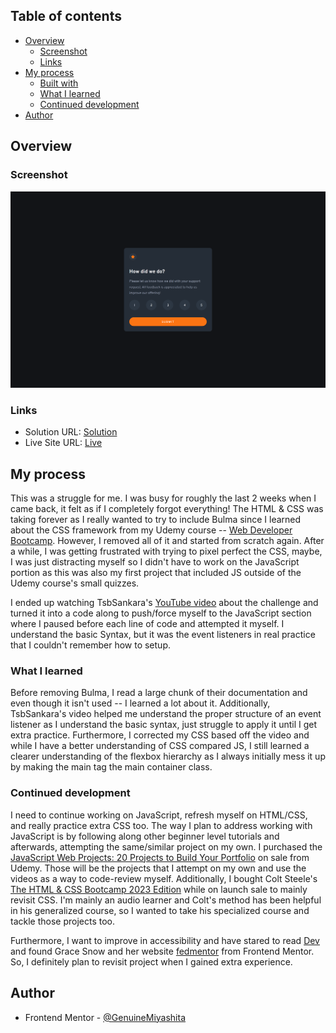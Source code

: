 ## Table of contents

- [Overview](#overview)
  - [Screenshot](#screenshot)
  - [Links](#links)
- [My process](#my-process)
  - [Built with](#built-with)
  - [What I learned](#what-i-learned)
  - [Continued development](#continued-development)
- [Author](#author)

## Overview

### Screenshot

![](./images/Final.png)

### Links

- Solution URL: [Solution](https://www.frontendmentor.io/solutions/qr-code-component-CdsTxIFAbA)
- Live Site URL: [Live](https://genuinemiyashita.github.io/Interactive-rating-component/)

## My process

This was a struggle for me. I was busy for roughly the last 2 weeks when I came back, it felt as if I completely forgot everything! The HTML & CSS was taking forever as I really wanted to try to include Bulma since I learned about the CSS framework from my Udemy course -- [Web Developer Bootcamp](https://www.udemy.com/course/the-web-developer-bootcamp/). However, I removed all of it and started from scratch again. After a while, I was getting frustrated with trying to pixel perfect the CSS, maybe, I was just distracting myself so I didn't have to work on the JavaScript portion as this was also my first project that included JS outside of the Udemy course's small quizzes.

I ended up watching TsbSankara's [YouTube video](https://www.youtube.com/watch?v=cQnUopEeZgw) about the challenge and turned it into a code along to push/force myself to the JavaScript section where I paused before each line of code and attempted it myself. I understand the basic Syntax, but it was the event listeners in real practice that I couldn't remember how to setup.

### What I learned

Before removing Bulma, I read a large chunk of their documentation and even though it isn't used -- I learned a lot about it. Additionally, TsbSankara's video helped me understand the proper structure of an event listener as I understand the basic syntax, just struggle to apply it until I get extra practice. Furthermore, I corrected my CSS based off the video and while I have a better understanding of CSS compared JS, I still learned a clearer understanding of the flexbox hierarchy as I always initially mess it up by making the main tag the main container class.

### Continued development

I need to continue working on JavaScript, refresh myself on HTML/CSS, and really practice extra CSS too. The way I plan to address working with JavaScript is by following along other beginner level tutorials and afterwards, attempting the same/similar project on my own. I purchased the [JavaScript Web Projects: 20 Projects to Build Your Portfolio](https://www.udemy.com/course/javascript-web-projects-to-build-your-portfolio-resume/) on sale from Udemy. Those will be the projects that I attempt on my own and use the videos as a way to code-review myself. Additionally, I bought Colt Steele's [The HTML & CSS Bootcamp 2023 Edition](https://www.udemy.com/course/html-and-css-bootcamp/) while on launch sale to mainly revisit CSS. I'm mainly an audio learner and Colt's method has been helpful in his generalized course, so I wanted to take his specialized course and tackle those projects too.

Furthermore, I want to improve in accessibility and have stared to read [Dev](dev.to) and found Grace Snow and her website [fedmentor](fedmentor.dev) from Frontend Mentor. So, I definitely plan to revisit project when I gained extra experience.

## Author

- Frontend Mentor - [@GenuineMiyashita](https://www.frontendmentor.io/profile/GenuineMiyashita)
